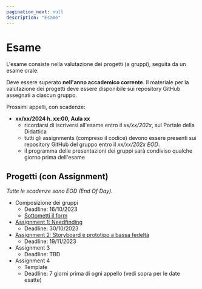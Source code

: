 ```yaml
---
pagination_next: null
description: "Esame"
---
```


# Esame

L'esame consiste nella valutazione dei progetti (a gruppi), seguita da un esame orale.

Deve essere superato **nell'anno accademico corrente**. Il materiale per la valutazione dei progetti deve essere disponibile sui repository GitHub assegnati a ciascun gruppo.

Prossimi appelli, con scadenze:

- **xx/xx/2024 h. xx:00, Aula xx**
    - ricordarsi di iscriversi all'esame entro il *xx/xx/202x*, sul Portale della Didattica
    - tutti gli assignments (compreso il codice) devono essere presenti sui repository GitHub del gruppo entro il *xx/xx/202x EOD*.
    - il programma delle presentazioni dei gruppi sarà condiviso qualche giorno prima dell'esame

## Progetti (con Assignment)

*Tutte le scadenze sono EOD (End Of Day).*

- Composizione dei gruppi
  - Deadline: 16/10/2023
  - [Sottometti il form](https://forms.gle/XZqNXzT44cceTEAD6)
- [Assignment 1: Needfinding](https://polito-uxd-2023.github.io/materiale/assignments/A1-needfinding.pdf)
  - Deadline: 30/10/2023
- [Assignment 2: Storyboard e prototipo a bassa fedeltà](https://polito-uxd-2023.github.io/materiale/assignments/A2-storyboard-paper-prototypes.pdf)
  - Deadline: 19/11/2023
- Assignment 3
  - Deadline: TBD
- Assignment 4
  - Template
  - Deadline: 7 giorni prima di ogni appello (vedi sopra per le date esatte)
